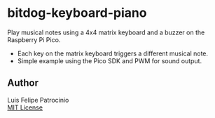 # bitdog-keyboard-piano

Play musical notes using a 4x4 matrix keyboard and a buzzer on the Raspberry Pi Pico.

- Each key on the matrix keyboard triggers a different musical note.
- Simple example using the Pico SDK and PWM for sound output.

## Author

Luis Felipe Patrocinio  
[MIT License](https://github.com/luisfpatrocinio/bitdog-patroLibs/blob/main/LICENSE) 